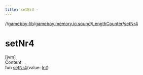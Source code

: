 ```yaml
---
title: setNr4 -
---
```

//[gameboy-lib](../../index.md)/[gameboy.memory.io.sound](../index.md)/[LengthCounter](index.md)/[setNr4](set-nr4.md)



# setNr4  
[jvm]  
Content  
fun [setNr4](set-nr4.md)(value: [Int](https://kotlinlang.org/api/latest/jvm/stdlib/kotlin/-int/index.html))  




